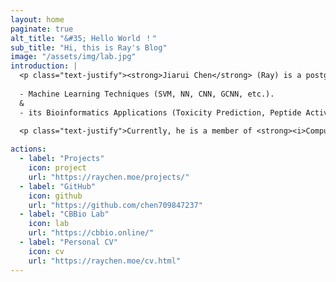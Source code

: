 ```yaml
---
layout: home
paginate: true
alt_title: "&#35; Hello World ！"
sub_title: "Hi, this is Ray's Blog"
image: "/assets/img/lab.jpg"
introduction: |
  <p class="text-justify"><strong>Jiarui Chen</strong> (Ray) is a postgraduate student pursuing Master's degree at the <strong><i>University of Macau</i></strong>. His research interests include:</p>
  
  - Machine Learning Techniques (SVM, NN, CNN, GCNN, etc.).   
  &
  - its Bioinformatics Applications (Toxicity Prediction, Peptide Activity Prediction, etc.)

  <p class="text-justify">Currently, he is a member of <strong><i>Computational Biology and Bioinformatics Lab (CBBio)</i></strong> of the Department of Computer and Information Science, under the direction of Professor Shirley W. I. Siu.</p>
  
actions:
  - label: "Projects"
    icon: project
    url: "https://raychen.moe/projects/"
  - label: "GitHub"
    icon: github
    url: "https://github.com/chen709847237"
  - label: "CBBio Lab"
    icon: lab
    url: "https://cbbio.online/"
  - label: "Personal CV"
    icon: cv
    url: "https://raychen.moe/cv.html"
---
```

